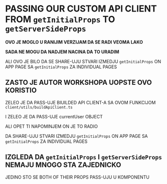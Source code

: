# PASSING OUR CUSTOM API CLIENT FROM `getInitialProps` TO `getServerSideProps`

**OVO JE MOGLO U RANIJIM VERZIJAM DA SE RADI VEOMA LAKO**

**SADA NE MOGU DA NADJEM NACINA DA TO URADIM**

ALI OVO JE BILO DA SE SHARE-UJU STVARI IZMEDJU `getInitialProps` ON APP PAGE SA `getInitialProps` ZA INDIVIDUAL PAGES

## ZASTO JE AUTOR WORKSHOPA UOPSTE OVO KORISTIO

ZELEO JE DA PASS-UJE BIUILDED API CLIENT-A SA OVOM FUNKCIJOM `client/utils/buildApiClient.ts`

I ZELEO JE DA PASS-UJE currentUser OBJECT

ALI OPET TI NAPOMINJEM ON JE TO RADIO

DA SHARE-UJU STVARI IZMEDJU `getInitialProps` ON APP PAGE SA `getInitialProps` ZA INDIVIDUAL PAGES

## IZGLEDA DA `getInitialProps` I `getServerSideProps` NEMAJU MNOGO STA ZAJEDNICKO

JEDINO STO SE BOTH OF THEIR PROPS PASS-UJU U KOMPONENTU
